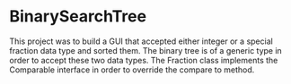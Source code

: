 # BinarySearchTree
This project was to build a GUI that accepted either integer or a special fraction data type and sorted them. The binary tree is of a generic type in order to accept these two data types. The Fraction class implements the Comparable interface in order to override the compare to method. 
